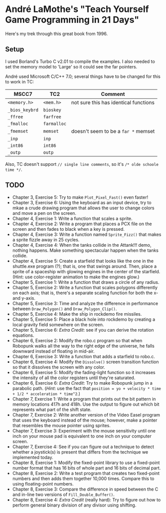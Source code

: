 # André LaMothe's "Teach Yourself Game Programming in 21 Days"
Here's my trek through this great book from 1996.

## Setup
I used Borland's Turbo C v2.01 to compile the examples. I also needed to set the memory model to 'Large' so it could see the far pointers.

André used Microsoft C/C++ 7.0; several things have to be changed for this to work in TC:

| MSCC7        | TC2         | Comment |
| ------------ | ----------- | ------- |
| `<memory.h>` | `<mem.h>`   | not sure this has identical functions |
| `_bios_keybrd` | `bioskey` | |
| `_ffree`     | `farfree`   | |
| `_fmalloc`   | `farmalloc` | |
| `_fmemset`   | `memset`    | doesn't seem to be a `far *` memset |
| `_inp`       | `inp`       | |
| `_int86`     | `int86`     | |
| `_outp`      | `outp`      | |

Also, TC doesn't support `// single line comments`, so it's `/* olde schoole time */`.

## TODO
* Chapter 3, Exercise 5: Try to make `Plot_Pixel_Fast()` even faster!
* Chapter 3, Exercise 6: Using the keyboard as an input device, try to mkae a crude drawing program that allows the user to change colors and move a pen on the screen.
* Chapter 4, Exercise 1: Write a function that scales a sprite.
* Chapter 4, Exercise 2: Write a program that places a PCX file on the screen and then fades to black when a key is pressed.
* Chapter 4, Exercise 3: Write a function named `Sprite_Fizz()` that makes a sprite fizzle away in 25 cycles.
* Chapter 4, Exercise 4: When the tanks collide in the Attank!!! demo, nothing happens. Make something spectacular happen when the tanks collide.
* Chapter 4, Exercise 5: Create a starfield that looks like the one in the shuttle.exe program (?); that is, one that swings around. Then, place a sprite of a spaceship with glowing engines in the center of the starfield. (Hint: use color-register animation to make the engines glow.)
* Chapter 5, Exercise 1: Write a function that draws a circle of any radius.
* Chapter 5, Exercise 2: Write a function that scales polygons differently on each axis; that is, there's a separate scaling function for both the x- and y-axis.
* Chapter 5, Exercise 3: Time and analyze the difference in performance between `Draw_Polygon()` and `Draw_Polygon_Clip()`.
* Chapter 5, Exercise 4: Make the ship in rockdemo fire missiles.
* Chapter 5, Exercise 5: Place a black hole into rockdemo by creating a local gravity field somewhere on the screen.
* Chapter 5, Exercise 6: _Extra Credit_: see if you can derive the rotation equations.
* Chapter 6, Exercise 2: Modify the robo.c program so that when Robopunk walks all the way to the right edge of the universe, he falls downward instead of floating in mid-air.
* Chapter 6, Exercise 3: Write a function that adds a starfield to robo.c.
* Chapter 6, Exercise 4: Modify the `Dissolve()` screen transition function so that it dissolves the screen with any color.
* Chapter 6, Exercise 5: Modify the fading-light function so it increases the intensity of all the color registers until they're saturated.
* Chapter 6, Exercise 6: _Extra Credit_: Try to make Robopunk jump in a parabolic path. (_Hint_: use the fact that `position = yo + velocity * time + 1/2 * acceleration * time^2`.)
* Chapter 7, Exercise 1: Write a program that prints out the bit pattern in memory locations 417h and 418h. Use the output to figure out which bit represents what part of the shift state.
* Chapter 7, Exercise 2: Write another version of the Video Easel program that uses the keyboard instead of the mouse; however, make a pointer that resembles the mouse pointer using sprites.
* Chapter 7, Exercise 3: Experiment with the mouse sensitivity until one inch on your mouse pad is equivalent to one inch on your computer screen.
* Chapter 7, Exercise 4: See if you can figure out a technique to detect whether a joystick(s) is present that differs from the technique we implemented today.
* Chapter 8, Exercise 1: Modify the fixed-point library to use a fixed-point number format that has 16 bits of whole part and 16 bits of decimal part.
* Chapter 8, Exercise 2: Write a test program that creates two fixed-point numbers and then adds them together 10,000 times. Compare this to using floating-point numbers.
* Chapter 8, Exercise 3: Compare the difference in speed between the C and in-line two versions of `Fill_Double_Buffer()`.
* Chapter 8, Exercise 4: _Extra Credit_ (really hard): Try to figure out how to perform general binary division of any divisor using shifting.
